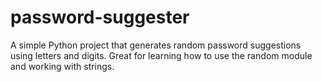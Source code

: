 # password-suggester
A simple Python project that generates random password suggestions using letters and digits. Great for learning how to use the random module and working with strings.
